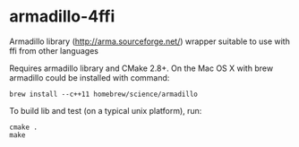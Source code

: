 armadillo-4ffi
==============

Armadillo library (http://arma.sourceforge.net/) wrapper suitable to use with ffi from other languages

Requires armadillo library and CMake 2.8+. On the Mac OS X with brew armadillo could be installed with command:

    brew install --c++11 homebrew/science/armadillo
    
To build lib and test (on a typical unix platform), run:

    cmake .
    make
